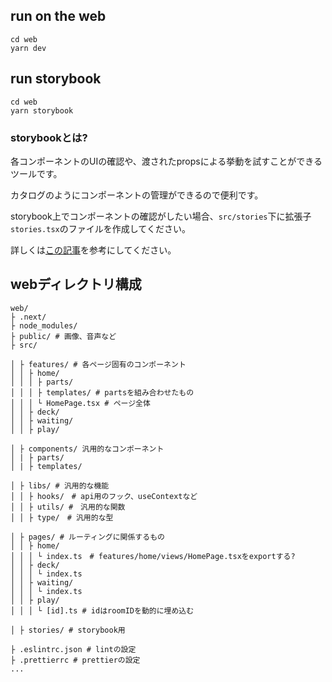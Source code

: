 ## run on the web

```
cd web
yarn dev
```

## run storybook

```
cd web 
yarn storybook
```
### storybookとは?

各コンポーネントのUIの確認や、渡されたpropsによる挙動を試すことができるツールです。

カタログのようにコンポーネントの管理ができるので便利です。

storybook上でコンポーネントの確認がしたい場合、`src/stories`下に拡張子`stories.tsx`のファイルを作成してください。

詳しくは[この記事](https://qiita.com/suzu1997/items/2afcfc2d13f4bdd12841#storybook%E3%81%AB%E3%82%B3%E3%83%B3%E3%83%9D%E3%83%BC%E3%83%8D%E3%83%B3%E3%83%88%E3%82%92%E7%99%BB%E9%8C%B2%E3%81%99%E3%82%8B)を参考にしてください。

## webディレクトリ構成

```
web/
├ .next/
├ node_modules/
├ public/ # 画像、音声など
├ src/

│ ├ features/ # 各ページ固有のコンポーネント
│ │ ├ home/ 
│ │ │ ├ parts/ 
│ │ │ ├ templates/ # partsを組み合わせたもの
│ │ │ └ HomePage.tsx # ページ全体
│ │ ├ deck/ 
│ │ ├ waiting/ 
│ │ ├ play/ 

│ ├ components/ 汎用的なコンポーネント
│ | ├ parts/ 
│ | ├ templates/ 

│ ├ libs/ # 汎用的な機能
│ │ ├ hooks/　# api用のフック、useContextなど
│ │ ├ utils/ #　汎用的な関数
│ │ ├ type/　# 汎用的な型

│ ├ pages/ # ルーティングに関係するもの
│ │ ├ home/
│ │ │ └ index.ts　# features/home/views/HomePage.tsxをexportする?
│ │ ├ deck/
│ │ │ └ index.ts
│ │ ├ waiting/
│ │ │ └ index.ts
│ │ ├ play/
│ │ │ └ [id].ts # idはroomIDを動的に埋め込む

│ ├ stories/ # storybook用

├ .eslintrc.json # lintの設定
├ .prettierrc # prettierの設定
...
```